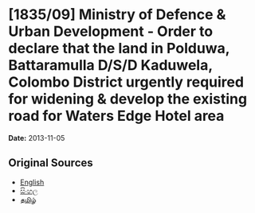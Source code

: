 # [1835/09] Ministry of Defence & Urban Development - Order to declare that the land in Polduwa, Battaramulla D/S/D Kaduwela, Colombo District urgently required for widening & develop the existing road for Waters Edge Hotel area

**Date:** 2013-11-05

## Original Sources

- [English](https://documents.gov.lk/view/extra-gazettes/2013/11/1835-09_E.pdf)
- [සිංහල](https://documents.gov.lk/view/extra-gazettes/2013/11/1835-09_S.pdf)
- [தமிழ்](https://documents.gov.lk/view/extra-gazettes/2013/11/1835-09_T.pdf)
